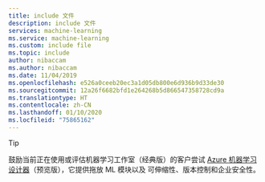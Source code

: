 ```yaml
---
title: include 文件
description: include 文件
services: machine-learning
ms.service: machine-learning
ms.custom: include file
ms.topic: include
author: nibaccam
ms.author: nibaccam
ms.date: 11/04/2019
ms.openlocfilehash: e526a0ceeb20ec3a1d05db800e6d936b9d33de30
ms.sourcegitcommit: 12a26f6682bfd1e264268b5d866547358728cd9a
ms.translationtype: HT
ms.contentlocale: zh-CN
ms.lasthandoff: 01/10/2020
ms.locfileid: "75865162"
---
```

> [!TIP]
> 鼓励当前正在使用或评估机器学习工作室（经典版）的客户尝试 [Azure 机器学习设计器](https://docs.microsoft.com/azure/machine-learning/concept-designer)（预览版），它提供拖放 ML 模块以及  可伸缩性、版本控制和企业安全性。
